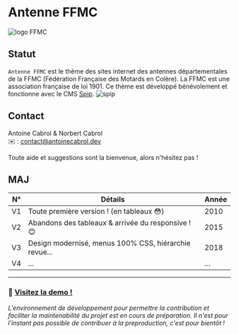 # Antenne FFMC
![logo FFMC](https://ffmc.asso.fr/local/cache-vignettes/L960xH138/siteon0-e29d4.jpg?1504019807)

## Statut
`Antenne FFMC` est le thème des sites internet des antennes départementales de la FFMC (Fédération Française des Motards en Colère).   La FFMC est une association française de loi 1901. Ce thème est développé bénévolement et fonctionne avec le CMS [Spip](https://www.spip.net). ![spip](https://www.spip.net/local/cache-gd2/e1/90951bb7dda1912dd06c731a3c34f0.ico?1508838261)

## Contact
Antoine Cabrol & Norbert Cabrol  
✉️ : contact@antoinecabrol.dev  

Toute aide et suggestions sont la bienvenue, alors n'hésitez pas !

## MAJ
N°|Détails|Année
 ------------ | ------------ | ------------
 V1 | Toute première version ! (en tableaux :flushed:) | 2010
 V2 | Abandons des tableaux & arrivée du responsive ! :blush: | 2015
 V3 | Design modernisé, menus 100% CSS, hiérarchie revue... | 2018
 V4 | ... | ...

---  

### 👀 [Visitez la demo !](http://preprod.ffmc73.org/)

_L'environnement de développement pour permettre la contribution et faciliter la maintenabilité du projet est en cours de préparation. Il n'est pour l'instant pas possible de contribuer à la preproduction, c'est pour bientôt !_

